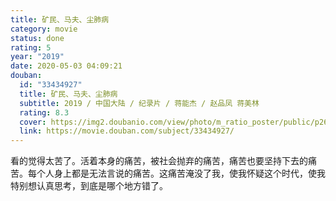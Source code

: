 ```yaml
---
title: 矿民、马夫、尘肺病
category: movie
status: done
rating: 5
year: "2019"
date: 2020-05-03 04:09:21
douban:
  id: "33434927"
  title: 矿民、马夫、尘肺病
  subtitle: 2019 / 中国大陆 / 纪录片 / 蒋能杰 / 赵品凤 蒋美林
  rating: 8.3
  cover: https://img2.doubanio.com/view/photo/m_ratio_poster/public/p2606424063.jpg
  link: https://movie.douban.com/subject/33434927/
---
```


看的觉得太苦了。活着本身的痛苦，被社会抛弃的痛苦，痛苦也要坚持下去的痛苦。每个人身上都是无法言说的痛苦。这痛苦淹没了我，使我怀疑这个时代，使我特别想认真思考，到底是哪个地方错了。
